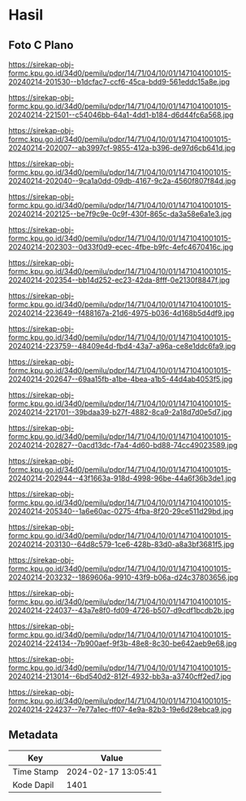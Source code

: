 # Hasil

## Foto C Plano

https://sirekap-obj-formc.kpu.go.id/34d0/pemilu/pdpr/14/71/04/10/01/1471041001015-20240214-201530--b1dcfac7-ccf6-45ca-bdd9-561eddc15a8e.jpg

https://sirekap-obj-formc.kpu.go.id/34d0/pemilu/pdpr/14/71/04/10/01/1471041001015-20240214-221501--c54046bb-64a1-4dd1-b184-d6d44fc6a568.jpg

https://sirekap-obj-formc.kpu.go.id/34d0/pemilu/pdpr/14/71/04/10/01/1471041001015-20240214-202007--ab3997cf-9855-412a-b396-de97d6cb641d.jpg

https://sirekap-obj-formc.kpu.go.id/34d0/pemilu/pdpr/14/71/04/10/01/1471041001015-20240214-202040--9ca1a0dd-09db-4167-9c2a-4560f807f84d.jpg

https://sirekap-obj-formc.kpu.go.id/34d0/pemilu/pdpr/14/71/04/10/01/1471041001015-20240214-202125--be7f9c9e-0c9f-430f-865c-da3a58e6a1e3.jpg

https://sirekap-obj-formc.kpu.go.id/34d0/pemilu/pdpr/14/71/04/10/01/1471041001015-20240214-202303--0d33f0d9-ecec-4fbe-b9fc-4efc4670416c.jpg

https://sirekap-obj-formc.kpu.go.id/34d0/pemilu/pdpr/14/71/04/10/01/1471041001015-20240214-202354--bb14d252-ec23-42da-8fff-0e2130f8847f.jpg

https://sirekap-obj-formc.kpu.go.id/34d0/pemilu/pdpr/14/71/04/10/01/1471041001015-20240214-223649--f488167a-21d6-4975-b036-4d168b5d4df9.jpg

https://sirekap-obj-formc.kpu.go.id/34d0/pemilu/pdpr/14/71/04/10/01/1471041001015-20240214-223759--48409e4d-fbd4-43a7-a96a-ce8e1ddc6fa9.jpg

https://sirekap-obj-formc.kpu.go.id/34d0/pemilu/pdpr/14/71/04/10/01/1471041001015-20240214-202647--69aa15fb-a1be-4bea-a1b5-44d4ab4053f5.jpg

https://sirekap-obj-formc.kpu.go.id/34d0/pemilu/pdpr/14/71/04/10/01/1471041001015-20240214-221701--39bdaa39-b27f-4882-8ca9-2a18d7d0e5d7.jpg

https://sirekap-obj-formc.kpu.go.id/34d0/pemilu/pdpr/14/71/04/10/01/1471041001015-20240214-202827--0acd13dc-f7a4-4d60-bd88-74cc49023589.jpg

https://sirekap-obj-formc.kpu.go.id/34d0/pemilu/pdpr/14/71/04/10/01/1471041001015-20240214-202944--43f1663a-918d-4998-96be-44a6f36b3de1.jpg

https://sirekap-obj-formc.kpu.go.id/34d0/pemilu/pdpr/14/71/04/10/01/1471041001015-20240214-205340--1a6e60ac-0275-4fba-8f20-29ce511d29bd.jpg

https://sirekap-obj-formc.kpu.go.id/34d0/pemilu/pdpr/14/71/04/10/01/1471041001015-20240214-203130--64d8c579-1ce6-428b-83d0-a8a3bf3681f5.jpg

https://sirekap-obj-formc.kpu.go.id/34d0/pemilu/pdpr/14/71/04/10/01/1471041001015-20240214-203232--1869606a-9910-43f9-b06a-d24c37803656.jpg

https://sirekap-obj-formc.kpu.go.id/34d0/pemilu/pdpr/14/71/04/10/01/1471041001015-20240214-224037--43a7e8f0-fd09-4726-b507-d9cdf1bcdb2b.jpg

https://sirekap-obj-formc.kpu.go.id/34d0/pemilu/pdpr/14/71/04/10/01/1471041001015-20240214-224134--7b900aef-9f3b-48e8-8c30-be642aeb9e68.jpg

https://sirekap-obj-formc.kpu.go.id/34d0/pemilu/pdpr/14/71/04/10/01/1471041001015-20240214-213014--6bd540d2-812f-4932-bb3a-a3740cff2ed7.jpg

https://sirekap-obj-formc.kpu.go.id/34d0/pemilu/pdpr/14/71/04/10/01/1471041001015-20240214-224237--7e77a1ec-ff07-4e9a-82b3-19e6d28ebca9.jpg


## Metadata

| Key        | Value               |
| ---------- | ------------------- |
| Time Stamp | 2024-02-17 13:05:41 |
| Kode Dapil | 1401                |



